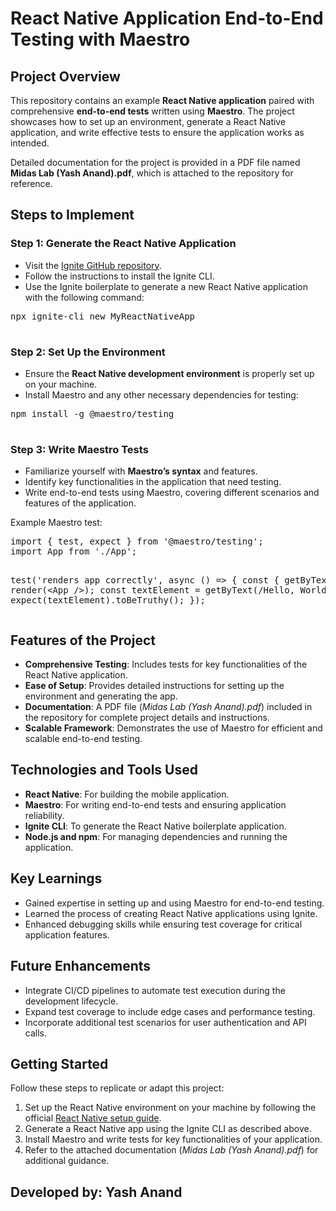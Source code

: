 <h1>React Native Application End-to-End Testing with Maestro</h1>

  <h2>Project Overview</h2>
    <p>
        This repository contains an example <strong>React Native application</strong> paired with comprehensive <strong>end-to-end tests</strong> written using <strong>Maestro</strong>. The project showcases how to set up an environment, generate a React Native application, and write effective tests to ensure the application works as intended. 
    </p>
    <p>
        Detailed documentation for the project is provided in a PDF file named <strong>Midas Lab (Yash Anand).pdf</strong>, which is attached to the repository for reference.
    </p>

  <h2>Steps to Implement</h2>
    <h3>Step 1: Generate the React Native Application</h3>
    <ul>
        <li>Visit the <a href="https://github.com/infinitered/ignite" target="_blank">Ignite GitHub repository</a>.</li>
        <li>Follow the instructions to install the Ignite CLI.</li>
        <li>Use the Ignite boilerplate to generate a new React Native application with the following command:</li>
    </ul>
    <pre>
npx ignite-cli new MyReactNativeApp
    </pre>
    <h3>Step 2: Set Up the Environment</h3>
    <ul>
        <li>Ensure the <strong>React Native development environment</strong> is properly set up on your machine.</li>
        <li>Install Maestro and any other necessary dependencies for testing:</li>
    </ul>
    <pre>
npm install -g @maestro/testing
    </pre>
    <h3>Step 3: Write Maestro Tests</h3>
    <ul>
        <li>Familiarize yourself with <strong>Maestro’s syntax</strong> and features.</li>
        <li>Identify key functionalities in the application that need testing.</li>
        <li>Write end-to-end tests using Maestro, covering different scenarios and features of the application.</li>
    </ul>
    <p>Example Maestro test:</p>
    <pre>
import { test, expect } from '@maestro/testing';
import App from './App';

test('renders app correctly', async () => {
    const { getByText } = render(&lt;App /&gt;);
    const textElement = getByText(/Hello, World!/i);
    expect(textElement).toBeTruthy();
});
    </pre>
    <h2>Features of the Project</h2>
    <ul>
        <li><strong>Comprehensive Testing</strong>: Includes tests for key functionalities of the React Native application.</li>
        <li><strong>Ease of Setup</strong>: Provides detailed instructions for setting up the environment and generating the app.</li>
        <li><strong>Documentation</strong>: A PDF file (<em>Midas Lab (Yash Anand).pdf</em>) included in the repository for complete project details and instructions.</li>
        <li><strong>Scalable Framework</strong>: Demonstrates the use of Maestro for efficient and scalable end-to-end testing.</li>
    </ul>
    <h2>Technologies and Tools Used</h2>
    <ul>
        <li><strong>React Native</strong>: For building the mobile application.</li>
        <li><strong>Maestro</strong>: For writing end-to-end tests and ensuring application reliability.</li>
        <li><strong>Ignite CLI</strong>: To generate the React Native boilerplate application.</li>
        <li><strong>Node.js and npm</strong>: For managing dependencies and running the application.</li>
    </ul>
    <h2>Key Learnings</h2>
    <ul>
        <li>Gained expertise in setting up and using Maestro for end-to-end testing.</li>
        <li>Learned the process of creating React Native applications using Ignite.</li>
        <li>Enhanced debugging skills while ensuring test coverage for critical application features.</li>
    </ul>
    <h2>Future Enhancements</h2>
    <ul>
        <li>Integrate CI/CD pipelines to automate test execution during the development lifecycle.</li>
        <li>Expand test coverage to include edge cases and performance testing.</li>
        <li>Incorporate additional test scenarios for user authentication and API calls.</li>
    </ul>
    <h2>Getting Started</h2>
    <p>Follow these steps to replicate or adapt this project:</p>
    <ol>
        <li>Set up the React Native environment on your machine by following the official <a href="https://reactnative.dev/docs/environment-setup" target="_blank">React Native setup guide</a>.</li>
        <li>Generate a React Native app using the Ignite CLI as described above.</li>
        <li>Install Maestro and write tests for key functionalities of your application.</li>
        <li>Refer to the attached documentation (<em>Midas Lab (Yash Anand).pdf</em>) for additional guidance.</li>
    </ol>

  <h2> Developed by: Yash Anand </h2> 
